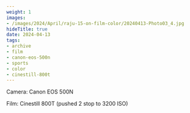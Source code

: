 ```yaml
---
weight: 1
images:
- /images/2024/April/raju-15-on-film-color/20240413-Photo03_4.jpg
hideTitle: true
date: 2024-04-13
tags:
- archive
- film
- canon-eos-500n
- sports
- color
- cinestill-800t
---
```


Camera: Canon EOS 500N

Film: Cinestill 800T (pushed 2 stop to 3200 ISO)